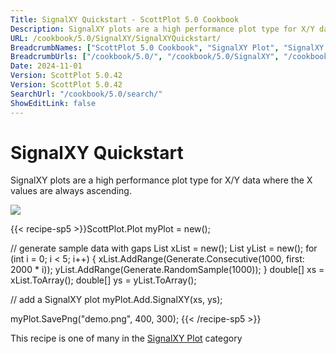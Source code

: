 ```yaml
---
Title: SignalXY Quickstart - ScottPlot 5.0 Cookbook
Description: SignalXY plots are a high performance plot type for X/Y data where the X values are always ascending.
URL: /cookbook/5.0/SignalXY/SignalXYQuickstart/
BreadcrumbNames: ["ScottPlot 5.0 Cookbook", "SignalXY Plot", "SignalXY Quickstart"]
BreadcrumbUrls: ["/cookbook/5.0/", "/cookbook/5.0/SignalXY", "/cookbook/5.0/SignalXY/SignalXYQuickstart"]
Date: 2024-11-01
Version: ScottPlot 5.0.42
Version: ScottPlot 5.0.42
SearchUrl: "/cookbook/5.0/search/"
ShowEditLink: false
---
```



<div class='d-flex align-items-center mt-5'>
<h1 class='me-2 text-dark my-0 border-0'>SignalXY Quickstart</h1>
</div>

SignalXY plots are a high performance plot type for X/Y data where the X values are always ascending.

[![](/cookbook/5.0/images/SignalXYQuickstart.png?241101192719)](/cookbook/5.0/images/SignalXYQuickstart.png?241101192719)

{{< recipe-sp5 >}}ScottPlot.Plot myPlot = new();

// generate sample data with gaps
List<double> xList = new();
List<double> yList = new();
for (int i = 0; i < 5; i++)
{
    xList.AddRange(Generate.Consecutive(1000, first: 2000 * i));
    yList.AddRange(Generate.RandomSample(1000));
}
double[] xs = xList.ToArray();
double[] ys = yList.ToArray();

// add a SignalXY plot
myPlot.Add.SignalXY(xs, ys);

myPlot.SavePng("demo.png", 400, 300);
{{< /recipe-sp5 >}}

<div class='my-5 text-center'>This recipe is one of many in the <a href='/cookbook/5.0/SignalXY'>SignalXY Plot</a> category</div>


